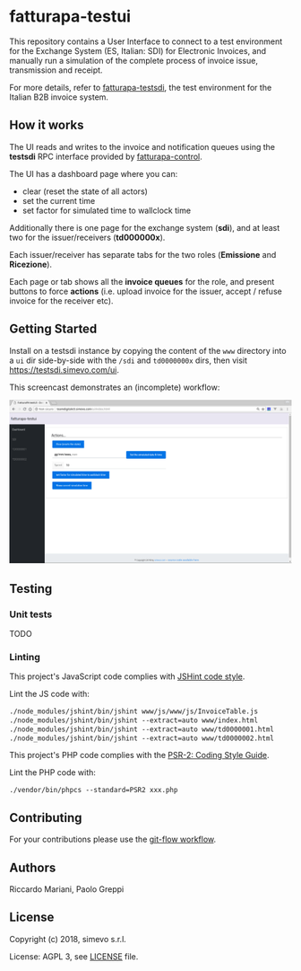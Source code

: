 # fatturapa-testui

This repository contains a User Interface to connect to a test environment for the Exchange System (ES, Italian: SDI) for Electronic Invoices, and manually run a simulation of the complete process of invoice issue, transmission and receipt.

For more details, refer to [fatturapa-testsdi](https://github.com/italia/fatturapa-testsdi), the test environment for the Italian B2B invoice system.

## How it works

The UI reads and writes to the invoice and notification queues using the **testsdi** RPC interface provided by [fatturapa-control](https://github.com/italia/fatturapa-testsdi/rpc/packages/fatturapa/control/README.md).

The UI has a dashboard page where you can:
- clear (reset the state of all actors)
- set the current time
- set factor for simulated time to wallclock time

Additionally there is one page for the exchange system (**sdi**), and at least two for the issuer/receivers (**td000000x**).

Each issuer/receiver has separate tabs for the two roles (**Emissione** and **Ricezione**).

Each page or tab shows all the **invoice queues** for the role, and present buttons to force **actions** (i.e. upload invoice for the issuer, accept / refuse invoice for the receiver etc).

## Getting Started

Install on a testsdi instance by copying the content of the `www` directory into a `ui` dir side-by-side with the `/sdi` and `td0000000x` dirs, then visit https://testsdi.simevo.com/ui.

This screencast demonstrates an (incomplete) workflow:

![img](images/screencast.gif)

## Testing

### Unit tests

TODO

### Linting

This project's JavaScript code complies with [JSHint code style](http://jshint.com/docs/).

Lint the JS code with:
```
./node_modules/jshint/bin/jshint www/js/www/js/InvoiceTable.js
./node_modules/jshint/bin/jshint --extract=auto www/index.html
./node_modules/jshint/bin/jshint --extract=auto www/td0000001.html
./node_modules/jshint/bin/jshint --extract=auto www/td0000002.html
```

This project's PHP code complies with the [PSR-2: Coding Style Guide](https://www.php-fig.org/psr/psr-2/).

Lint the PHP code with:
```
./vendor/bin/phpcs --standard=PSR2 xxx.php
```

## Contributing

For your contributions please use the [git-flow workflow](https://danielkummer.github.io/git-flow-cheatsheet/).

## Authors

Riccardo Mariani, Paolo Greppi

## License

Copyright (c) 2018, simevo s.r.l.

License: AGPL 3, see [LICENSE](LICENSE) file.

